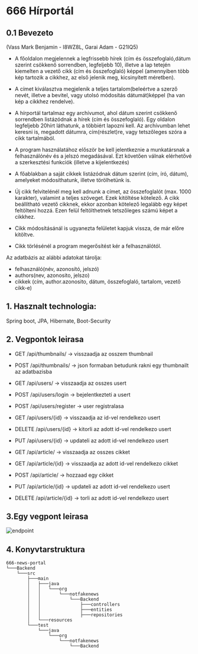 # 666 Hírportál
## 0.1 Bevezeto
(Vass Mark Benjamin - I8WZ8L, Garai Adam - G21IQ5)
- A  főoldalon  megjelennek  a  legfrissebb  hírek  (cím és  összefoglaló,dátum szerint csökkenő sorrendben, legfeljebb 10), illetve a lap tetején kiemelten a vezető cikk (cím és összefoglaló) képpel (amennyiben több kép tartozik a cikkhez, az első jelenik meg, kicsinyített méretben).

- A címet kiválasztva megjelenik  a  teljes  tartalom(beleértve a szerző nevét, illetve a bevitel, vagy utolsó módosítás dátumát)képpel (ha van kép a cikkhez rendelve).

- A  hírportál  tartalmaz  egy  archívumot,  ahol  dátum  szerint  csökkenő sorrendben listázódnak a hírek (cím és összefoglaló). Egy  oldalon  legfeljebb 20hírt láthatunk, a többiért lapozni kell. Az archívumban lehet keresni is, megadott dátumra, cím(részlet)re, vagy tetszőleges szóra a cikk tartalmából.

- A  program  használatához  először  be  kell  jelentkeznie  a  munkatársnak  a felhasználónév és a jelszó megadásával. Ezt követően válnak elérhetővé a szerkesztési funkciók (illetve a kijelentkezés)

- A főablakban a saját cikkek listázódnak dátum szerint (cím, író, dátum), amelyeket módosíthatunk, illetve törölhetünk is.

- Új cikk felvitelénél meg kell adnunk a címet, az összefoglalót (max.  1000 karakter),  valamint  a  teljes  szöveget.  Ezek  kitöltése  kötelező.  A  cikk beállítható vezető  cikknek,  ekkor  azonban  kötelező  legalább  egy  képet feltölteni hozzá. Ezen felül feltölthetnek tetszőleges számú képet a cikkhez.

- Cikk módosításánál is ugyanezta felületet kapjuk vissza, de már előre kitöltve.

- Cikk törlésénél a program megerősítést kér a felhasználótól.

Az adatbázis az alábbi adatokat tárolja: 
- felhasználó(név, azonosító, jelszó)
- authors(nev, azonosito, jelszo)
- cikkek (cím, author.azonosito, dátum, összefoglaló, tartalom, vezető cikk-e)

## 1. Hasznalt technologia:
Spring boot, JPA, Hibernate, Boot-Security

## 2. Vegpontok leirasa
- GET /api/thumbnails/ -> visszaadja az osszem thumbnail
- POST /api/thumbnails/ -> json formaban betudunk rakni egy thumbnailt az adatbazisba

- GET /api/users/ -> visszaadja az osszes usert
- POST /api/users/login -> bejelentkezteti a usert
- POST /api/users/register -> user registralasa
- GET /api/users/{id} -> visszaadja az id-vel rendelkezo usert
- DELETE /api/users/{id} -> kitorli az adott id-vel rendelkezo usert
- PUT /api/users/{id} -> updateli az adott id-vel rendelkezo usert

- GET /api/article/ -> visszaadja az osszes cikket
- GET /api/article/{id} -> visszaadja az adott id-vel rendelkezo cikket
- POST /api/article/ -> hozzaad egy cikket
- PUT /api/article/{id} -> updateli az adott id-vel rendelkezo usert
- DELETE /api/article/{id} -> torli az adott id-vel rendelkezo usert

## 3.Egy vegpont leirasa
![endpoint](https://scontent-vie1-1.xx.fbcdn.net/v/t1.15752-9/73523635_2664454326927204_2294173183638503424_n.jpg?_nc_cat=108&_nc_oc=AQkNAtrItGP6ZAEuT9MVEm3XX0DUivgeC84avnu0CoJfXI9LZzYNdAFwZDTIHv_VWZghXSx2qSTExdAlPSUIp7Dz&_nc_ht=scontent-vie1-1.xx&oh=81e2818ef7ab9a9d356509b042b98e63&oe=5E629FAE)

## 4. Konyvtarstruktura
```
666-news-portal
└───Backend
    └───src
        ├───main
        │   ├───java
        │   │   └───org
        │   │       └───notfakenews
        │   │           └───Backend
        │   │               ├───controllers
        │   │               ├───entities
        │   │               ├───repositories
        │   └───resources
        └───test
            └───java
                └───org
                    └───notfakenews
                        └───Backend
  
```
